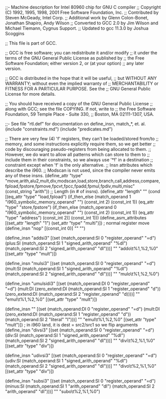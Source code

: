 ;;- Machine description for Intel 80960 chip for GNU C compiler
;;   Copyright (C) 1992, 1995, 1998, 2001 Free Software Foundation, Inc.
;;   Contributed by Steven McGeady, Intel Corp.
;;   Additional work by Glenn Colon-Bonet, Jonathan Shapiro, Andy Wilson
;;   Converted to GCC 2.0 by Jim Wilson and Michael Tiemann, Cygnus Support.
;;   Updated to gcc 11.3.0 by Joshua Scoggins

;; This file is part of GCC.

;; GCC is free software; you can redistribute it and/or modify
;; it under the terms of the GNU General Public License as published by
;; the Free Software Foundation; either version 2, or (at your option)
;; any later version.

;; GCC is distributed in the hope that it will be useful,
;; but WITHOUT ANY WARRANTY; without even the implied warranty of
;; MERCHANTABILITY or FITNESS FOR A PARTICULAR PURPOSE.  See the
;; GNU General Public License for more details.

;; You should have received a copy of the GNU General Public License
;; along with GCC; see the file COPYING.  If not, write to
;; the Free Software Foundation, 59 Temple Place - Suite 330,
;; Boston, MA 02111-1307, USA.

;;- See file "rtl.def" for documentation on define_insn, match_*, et. al.
(include "constraints.md")
(include "predicates.md")

;; There are very few (4) 'f' registers, they can't be loaded/stored from/to
;; memory, and some instructions explicitly require them, so we get better
;; code by discouraging pseudo-registers from being allocated to them.
;; However, we do want to allow all patterns which can store to them to
;; include them in their constraints, so we always use '*f' in a destination
;; constraint except when 'f' is the only alternative.
;; Insn attributes which describe the i960.
;; Modscan is not used, since the compiler never emits any of these insns.
(define_attr "type"
  "move,arith,alu2,mult,div,modscan,load,store,branch,call,address,compare,fpload,fpstore,fpmove,fpcvt,fpcc,fpadd,fpmul,fpdiv,multi,misc"
  (const_string "arith"))
;; Length (in # of insns).
(define_attr "length" ""
  (cond [(eq_attr "type" "load,fpload")
	      (if_then_else (match_operand 1 "i960_symbolic_memory_operand" "")
			    (const_int 2)
			    (const_int 1))
	 (eq_attr "type" "store,fpstore")
	      (if_then_else (match_operand 0 "i960_symbolic_memory_operand" "")
			    (const_int 2)
			    (const_int 1))
	 (eq_attr "type" "address")
	      (const_int 2)]
	(const_int 1)))
(define_asm_attributes
  [(set_attr "length" "1")
   (set_attr "type" "multi")])
; normal register move
(define_insn "nop"
 [(const_int 0)]
 ""
 "")

(define_insn "addsi3"
 [(set (match_operand:SI 0 "register_operand" "=d")
     (plus:SI
      (match_operand:SI 1 "signed_arith_operand" "%dI")
      (match_operand:SI 2 "signed_arith_operand" "dI")))]
 ""
 "addo\t%1,%2,%0"
 [(set_attr "type" "mult")])

(define_insn "mulsi3"
 [(set (match_operand:SI 0 "register_operand" "=d")
       (mult:SI (match_operand:SI 1 "signed_arith_operand" "%dI")
                (match_operand:SI 2 "signed_arith_operand" "dI")))]
 ""
 "mulo\t%1,%2,%0")

(define_insn "umulsidi3"
 [(set (match_operand:DI 0 "register_operand" "=d") 
     (mult:DI (zero_extend:DI (match_operand:SI 1 "register_operand" "d"))
      (zero_extend:DI (match_operand:SI 2 "register_operand" "d))))]
 ""
 "emul\t%1,%2,%0"
 [(set_attr "type" "mult")])

(define_insn ""
 [(set (match_operand:DI 0 "register_operand" "=d") 
     (mult:DI (zero_extend:DI (match_operand:SI 1 "register_operand" "d"))
      (match_operand:SI 2 "literal" "I")))]
 ""
 "emul\t%1,%2,%0"
 [(set_attr "type" "mult")])
; in i960 land, it is dest = src2/src1 so we flip arguments
(define_insn "divsi3"
 [(set (match_operand:SI 0 "register_operand" "=d")
       (div:SI (match_operand:SI 1 "signed_arith_operand" "%dI")
                (match_operand:SI 2 "signed_arith_operand" "dI")))]
 ""
 "divi\t%2,%1,%0"
 [(set_attr "type" "div")])

(define_insn "udivsi3"
 [(set (match_operand:SI 0 "register_operand" "=d")
       (udiv:SI (match_operand:SI 1 "signed_arith_operand" "%dI")
                (match_operand:SI 2 "signed_arith_operand" "dI")))]
 ""
 "divo\t%2,%1,%0"
 [(set_attr "type" "div")])

(define_insn "subsi3"
 [(set (match_operand:SI 0 "register_operand" "=d")
     (minus:SI (match_operand:SI 1 "arith_operand" "dI")
      (match_operand:SI 2 "arith_operand" "dI")))]
 ""
 "subo\t%2,%1,%0")
